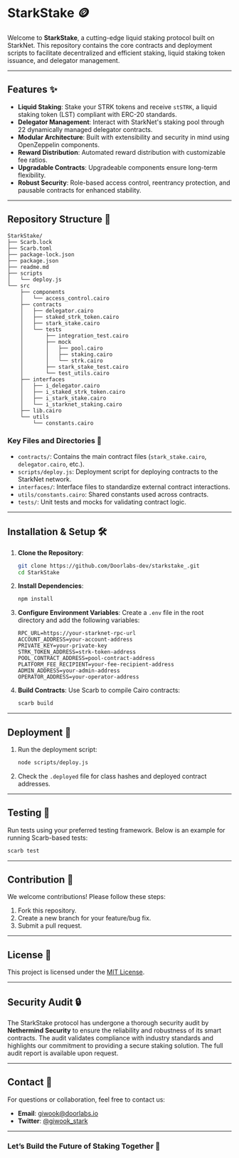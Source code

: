 # StarkStake 🪙

Welcome to **StarkStake**, a cutting-edge liquid staking protocol built on StarkNet. This repository contains the core contracts and deployment scripts to facilitate decentralized and efficient staking, liquid staking token issuance, and delegator management.

---

## Features ✨

- **Liquid Staking**: Stake your STRK tokens and receive `stSTRK`, a liquid staking token (LST) compliant with ERC-20 standards.
- **Delegator Management**: Interact with StarkNet's staking pool through 22 dynamically managed delegator contracts.
- **Modular Architecture**: Built with extensibility and security in mind using OpenZeppelin components.
- **Reward Distribution**: Automated reward distribution with customizable fee ratios.
- **Upgradable Contracts**: Upgradeable components ensure long-term flexibility.
- **Robust Security**: Role-based access control, reentrancy protection, and pausable contracts for enhanced stability.

---

## Repository Structure 📂

```plaintext
StarkStake/
├── Scarb.lock
├── Scarb.toml
├── package-lock.json
├── package.json
├── readme.md
├── scripts
│   └── deploy.js
└── src
    ├── components
    │   └── access_control.cairo
    ├── contracts
    │   ├── delegator.cairo
    │   ├── staked_strk_token.cairo
    │   ├── stark_stake.cairo
    │   └── tests
    │       ├── integration_test.cairo
    │       ├── mock
    │       │   ├── pool.cairo
    │       │   ├── staking.cairo
    │       │   └── strk.cairo
    │       ├── stark_stake_test.cairo
    │       └── test_utils.cairo
    ├── interfaces
    │   ├── i_delegator.cairo
    │   ├── i_staked_strk_token.cairo
    │   ├── i_stark_stake.cairo
    │   └── i_starknet_staking.cairo
    ├── lib.cairo
    └── utils
        └── constants.cairo
```

### Key Files and Directories 📁

- `contracts/`: Contains the main contract files (`stark_stake.cairo`, `delegator.cairo`, etc.).
- `scripts/deploy.js`: Deployment script for deploying contracts to the StarkNet network.
- `interfaces/`: Interface files to standardize external contract interactions.
- `utils/constants.cairo`: Shared constants used across contracts.
- `tests/`: Unit tests and mocks for validating contract logic.

---

## Installation & Setup 🛠️

1. **Clone the Repository**:

   ```bash
   git clone https://github.com/Doorlabs-dev/starkstake_.git
   cd StarkStake
   ```

2. **Install Dependencies**:

   ```bash
   npm install
   ```

3. **Configure Environment Variables**:
   Create a `.env` file in the root directory and add the following variables:

   ```plaintext
   RPC_URL=https://your-starknet-rpc-url
   ACCOUNT_ADDRESS=your-account-address
   PRIVATE_KEY=your-private-key
   STRK_TOKEN_ADDRESS=strk-token-address
   POOL_CONTRACT_ADDRESS=pool-contract-address
   PLATFORM_FEE_RECIPIENT=your-fee-recipient-address
   ADMIN_ADDRESS=your-admin-address
   OPERATOR_ADDRESS=your-operator-address
   ```

4. **Build Contracts**:
   Use Scarb to compile Cairo contracts:

   ```bash
   scarb build
   ```

---

## Deployment 🚀

1. Run the deployment script:

   ```bash
   node scripts/deploy.js
   ```

2. Check the `.deployed` file for class hashes and deployed contract addresses.

---

## Testing 🧪

Run tests using your preferred testing framework. Below is an example for running Scarb-based tests:

```bash
scarb test
```

---

## Contribution 🤝

We welcome contributions! Please follow these steps:

1. Fork this repository.
2. Create a new branch for your feature/bug fix.
3. Submit a pull request.

---

## License 📜

This project is licensed under the [MIT License](LICENSE).

---

## Security Audit 🔒

The StarkStake protocol has undergone a thorough security audit by **Nethermind Security** to ensure the reliability and robustness of its smart contracts. The audit validates compliance with industry standards and highlights our commitment to providing a secure staking solution. The full audit report is available upon request.

---

## Contact 📧

For questions or collaboration, feel free to contact us:

- **Email**: [giwook@doorlabs.io](mailto:giwook@doorlabs.io)
- **Twitter**: [@giwook_stark](https://twitter.com/giwook_stark)

---

### Let’s Build the Future of Staking Together 🚀


